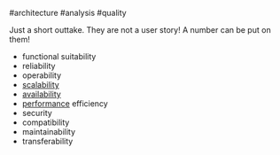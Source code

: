 #architecture #analysis #quality

Just a short outtake. They are not a user story! A number can be put on them!
- functional suitability
- reliability
- operability
- [scalability](/architecture/requirements/scalability.md)
- [availability](/availability)
- [performance](/architecture/requirements/performance%20gain.md) efficiency
- security
- compatibility
- maintainability
- transferability